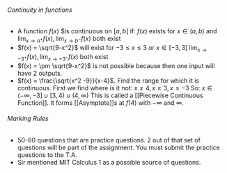 ###### Continuity in functions
- A function $f(x)$ $is continuous on $[a,b]$ if:
  $f(x)$ exists for $x \in (a,b)$
  and $\lim_{x\to a^+}f(x), \lim_{x\to b^-}f(x)$ both exist
- $f(x) = \sqrt{9-x^2}$ will exist for $-3 \leq x \leq 3$ or $x \in [-3,3]$
  $\lim_{x\to -3^+}f(x), \lim_{x\to +3^-}f(x)$ both exist
- $f(x) = \pm \sqrt{9-x^2}$ is not possible because then one input will have 2 outputs.
- $f(x) = \frac{\sqrt{x^2 -9}}{x-4}$. Find the range for which it is continuous.
  First we find where is it not: $x \neq 4, x \geq 3, x \leq -3$ 
  So: $x \in (-\infty, -3] \cup [3, 4) \cup (4,\infty)$
  This is called a [[Piecewise Continuous Function]].
  It forms [[Asymptote]]s at $f(4)$ with $-\infty$ and $\infty$.  
###### Marking Rules
- $50$-$60$ questions that are practice questions. 2 out of that set of questions will be part of the assignment. You must submit the practice questions to the T.A. 
- Sir mentioned MIT Calculus 1 as a possible source of questions. 